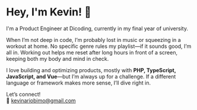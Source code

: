 # Hey, I'm Kevin! 👋  

I'm a Product Engineer at Dicoding, currently in my final year of university.  

When I’m not deep in code, I’m probably lost in music or squeezing in a workout at home. No specific genre rules my playlist—if it sounds good, I’m all in. Working out helps me reset after long hours in front of a screen, keeping both my body and mind in check.  

I love building and optimizing products, mostly with **PHP, TypeScript, JavaScript, and Vue**—but I’m always up for a challenge. If a different language or framework makes more sense, I’ll dive right in.

Let’s connect!  
📧 [kevinariobimo@gmail.com](mailto:kevinariobimo@gmail.com)
